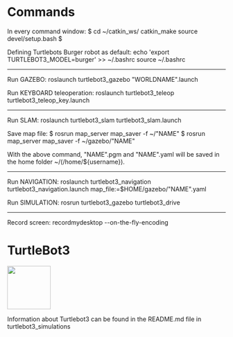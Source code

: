 # Commands

In every command window:
$
    cd ~/catkin_ws/
    catkin_make
    source devel/setup.bash
$

Defining Turtlebots Burger robot as default:
    echo 'export TURTLEBOT3_MODEL=burger' >> ~/.bashrc
    source ~/.bashrc
    <!-- check with: $ echo $TURTLEBOT3_MODEL -->

-----------------------------------------------------------

Run GAZEBO:
    roslaunch turtlebot3_gazebo "WORLDNAME".launch

Run KEYBOARD teleoperation:
    roslaunch turtlebot3_teleop turtlebot3_teleop_key.launch

-----------------------------------------------------------

Run SLAM:
    roslaunch turtlebot3_slam turtlebot3_slam.launch
    
Save map file:
    $ rosrun map_server map_saver -f ~/"NAME"
    $ rosrun map_server map_saver -f ~/gazebo/"NAME"
    
With the above command, "NAME".pgm and "NAME".yaml will be saved in the home folder ~/(/home/${username}).

-----------------------------------------------------------

Run NAVIGATION: 
    roslaunch turtlebot3_navigation turtlebot3_navigation.launch map_file:=$HOME/gazebo/"NAME".yaml


<!-- JOYSTICK: 
/home/lotte/catkin_ws/src/robot_gui_bridge/gui/gui.html
    roslaunch robot_gui_bridge websocket.launch -->


Run SIMULATION:
    rosrun turtlebot3_gazebo turtlebot3_drive

-----------------------------------------------------------

Record screen:
recordmydesktop --on-the-fly-encoding








# TurtleBot3
<img src="https://github.com/ROBOTIS-GIT/emanual/blob/master/assets/images/platform/turtlebot3/logo_turtlebot3.png" width="100">

Information about Turtlebot3 can be found in the README.md file in turtlebot3_simulations